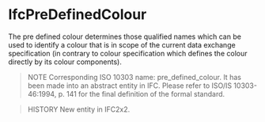 # IfcPreDefinedColour

The pre defined colour determines those qualified names which can be used to identify a colour that is in scope of the current data exchange specification (in contrary to colour specification which defines the colour directly by its colour components).

> NOTE  Corresponding ISO 10303 name: pre_defined_colour. It has been made into an abstract entity in IFC. Please refer to ISO/IS 10303-46:1994, p. 141 for the final definition of the formal standard.

> HISTORY  New entity in IFC2x2.
